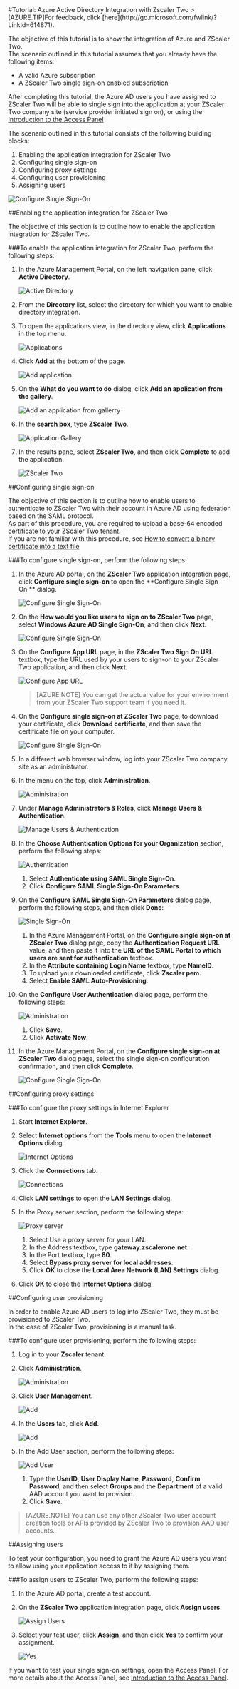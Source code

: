 <properties pageTitle="Tutorial: Azure Active Directory Integration with Zscaler Two | Windows Azure" description="Learn how to use Zscaler Two with Azure Active Directory to enable single sign-on, automated provisioning, and more!." services="active-directory" authors="MarkusVi"  documentationCenter="na" manager="stevenpo"/>
<tags
	ms.service="active-directory"
	ms.date="08/01/2015"
	wacn.date=""/>
#Tutorial: Azure Active Directory Integration with Zscaler Two
>[AZURE.TIP]For feedback, click [here](http://go.microsoft.com/fwlink/?LinkId=614871).
  
The objective of this tutorial is to show the integration of Azure and ZScaler Two.  
The scenario outlined in this tutorial assumes that you already have the following items:

-   A valid Azure subscription
-   A ZScaler Two single sign-on enabled subscription
  
After completing this tutorial, the Azure AD users you have assigned to ZScaler Two will be able to single sign into the application at your ZScaler Two company site (service provider initiated sign on), or using the [Introduction to the Access Panel](https://msdn.microsoft.com/zh-cn/library/dn308586)
  
The scenario outlined in this tutorial consists of the following building blocks:

1.  Enabling the application integration for ZScaler Two
2.  Configuring single sign-on
3.  Configuring proxy settings
4.  Configuring user provisioning
5.  Assigning users

![Configure Single Sign-On](./media/active-directory-saas-zscaler-two-tutorial/IC800199.png "Configure Single Sign-On")

##Enabling the application integration for ZScaler Two
  
The objective of this section is to outline how to enable the application integration for ZScaler Two.

###To enable the application integration for ZScaler Two, perform the following steps:

1.  In the Azure Management Portal, on the left navigation pane, click **Active Directory**.

    ![Active Directory](./media/active-directory-saas-zscaler-two-tutorial/IC700993.png "Active Directory")

2.  From the **Directory** list, select the directory for which you want to enable directory integration.

3.  To open the applications view, in the directory view, click **Applications** in the top menu.

    ![Applications](./media/active-directory-saas-zscaler-two-tutorial/IC700994.png "Applications")

4.  Click **Add** at the bottom of the page.

    ![Add application](./media/active-directory-saas-zscaler-two-tutorial/IC749321.png "Add application")

5.  On the **What do you want to do** dialog, click **Add an application from the gallery**.

    ![Add an application from gallerry](./media/active-directory-saas-zscaler-two-tutorial/IC749322.png "Add an application from gallerry")

6.  In the **search box**, type **ZScaler Two**.

    ![Application Gallery](./media/active-directory-saas-zscaler-two-tutorial/IC800200.png "Application Gallery")

7.  In the results pane, select **ZScaler Two**, and then click **Complete** to add the application.

    ![ZScaler Two](./media/active-directory-saas-zscaler-two-tutorial/IC800201.png "ZScaler Two")

##Configuring single sign-on
  
The objective of this section is to outline how to enable users to authenticate to ZScaler Two with their account in Azure AD using federation based on the SAML protocol.  
As part of this procedure, you are required to upload a base-64 encoded certificate to your ZScaler Two tenant.  
If you are not familiar with this procedure, see [How to convert a binary certificate into a text file](http://youtu.be/PlgrzUZ-Y1o)

###To configure single sign-on, perform the following steps:

1.  In the Azure AD portal, on the **ZScaler Two** application integration page, click **Configure single sign-on** to open the **Configure Single Sign On ** dialog.

    ![Configure Single Sign-On](./media/active-directory-saas-zscaler-two-tutorial/IC800202.png "Configure Single Sign-On")

2.  On the **How would you like users to sign on to ZScaler Two** page, select **Windows Azure AD Single Sign-On**, and then click **Next**.

    ![Configure Single Sign-On](./media/active-directory-saas-zscaler-two-tutorial/IC800203.png "Configure Single Sign-On")

3.  On the **Configure App URL** page, in the **ZScaler Two Sign On URL** textbox, type the URL used by your users to sign-on to your ZScaler Two application, and then click **Next**.

    ![Configure App URL](./media/active-directory-saas-zscaler-two-tutorial/IC800204.png "Configure App URL")

    >[AZURE.NOTE] You can get the actual value for your environment from your ZScaler Two support team if you need it.

4.  On the **Configure single sign-on at ZScaler Two** page, to download your certificate, click **Download certificate**, and then save the certificate file on your computer.

    ![Configure Single Sign-On](./media/active-directory-saas-zscaler-two-tutorial/IC800205.png "Configure Single Sign-On")

5.  In a different web browser window, log into your ZScaler Two company site as an administrator.

6.  In the menu on the top, click **Administration**.

    ![Administration](./media/active-directory-saas-zscaler-two-tutorial/IC800206.png "Administration")

7.  Under **Manage Administrators & Roles**, click **Manage Users & Authentication**.

    ![Manage Users & Authentication](./media/active-directory-saas-zscaler-two-tutorial/IC800207.png "Manage Users & Authentication")

8.  In the **Choose Authentication Options for your Organization** section, perform the following steps:

    ![Authentication](./media/active-directory-saas-zscaler-two-tutorial/IC800208.png "Authentication")

    1.  Select **Authenticate using SAML Single Sign-On**.
    2.  Click **Configure SAML Single Sign-On Parameters**.

9.  On the **Configure SAML Single Sign-On Parameters** dialog page, perform the following steps, and then click **Done**:

    ![Single Sign-On](./media/active-directory-saas-zscaler-two-tutorial/IC800209.png "Single Sign-On")

    1.  In the Azure Management Portal, on the **Configure single sign-on at ZScaler Two** dialog page, copy the **Authentication Request URL** value, and then paste it into the **URL of the SAML Portal to which users are sent for authentication** textbox.
    2.  In the **Attribute containing Login Name** textbox, type **NameID**.
    3.  To upload your downloaded certificate, click **Zscaler pem**.
    4.  Select **Enable SAML Auto-Provisioning**.

10. On the **Configure User Authentication** dialog page, perform the following steps:

    ![Administration](./media/active-directory-saas-zscaler-two-tutorial/IC800210.png "Administration")

    1.  Click **Save**.
    2.  Click **Activate Now**.

11. In the Azure Management Portal, on the **Configure single sign-on at ZScaler Two** dialog page, select the single sign-on configuration confirmation, and then click **Complete**.

    ![Configure Single Sign-On](./media/active-directory-saas-zscaler-two-tutorial/IC800211.png "Configure Single Sign-On")

##Configuring proxy settings

###To configure the proxy settings in Internet Explorer

1.  Start **Internet Explorer**.

2.  Select **Internet options** from the **Tools** menu to open the **Internet Options** dialog.

    ![Internet Options](./media/active-directory-saas-zscaler-two-tutorial/IC769492.png "Internet Options")

3.  Click the **Connections** tab.

    ![Connections](./media/active-directory-saas-zscaler-two-tutorial/IC769493.png "Connections")

4.  Click **LAN settings** to open the **LAN Settings** dialog.

5.  In the Proxy server section, perform the following steps:

    ![Proxy server](./media/active-directory-saas-zscaler-two-tutorial/IC769494.png "Proxy server")

    1.  Select Use a proxy server for your LAN.
    2.  In the Address textbox, type **gateway.zscalerone.net**.
    3.  In the Port textbox, type **80**.
    4.  Select **Bypass proxy server for local addresses**.
    5.  Click **OK** to close the **Local Area Network (LAN) Settings** dialog.

6.  Click **OK** to close the **Internet Options** dialog.

##Configuring user provisioning
  
In order to enable Azure AD users to log into ZScaler Two, they must be provisioned to ZScaler Two.  
In the case of ZScaler Two, provisioning is a manual task.

###To configure user provisioning, perform the following steps:

1.  Log in to your **Zscaler** tenant.

2.  Click **Administration**.

    ![Administration](./media/active-directory-saas-zscaler-two-tutorial/IC781035.png "Administration")

3.  Click **User Management**.

    ![Add](./media/active-directory-saas-zscaler-two-tutorial/IC781037.png "Add")

4.  In the **Users** tab, click **Add**.

    ![Add](./media/active-directory-saas-zscaler-two-tutorial/IC781037.png "Add")

5.  In the Add User section, perform the following steps:

    ![Add User](./media/active-directory-saas-zscaler-two-tutorial/IC781038.png "Add User")

    1.  Type the **UserID**, **User Display Name**, **Password**, **Confirm Password**, and then select **Groups** and the **Department** of a valid AAD account you want to provision.
    2.  Click **Save**.

>[AZURE.NOTE] You can use any other ZScaler Two user account creation tools or APIs provided by ZScaler Two to provision AAD user accounts.

##Assigning users
  
To test your configuration, you need to grant the Azure AD users you want to allow using your application access to it by assigning them.

###To assign users to ZScaler Two, perform the following steps:

1.  In the Azure AD portal, create a test account.

2.  On the **ZScaler Two** application integration page, click **Assign users**.

    ![Assign Users](./media/active-directory-saas-zscaler-two-tutorial/IC800212.png "Assign Users")

3.  Select your test user, click **Assign**, and then click **Yes** to confirm your assignment.

    ![Yes](./media/active-directory-saas-zscaler-two-tutorial/IC767830.png "Yes")
  
If you want to test your single sign-on settings, open the Access Panel. For more details about the Access Panel, see [Introduction to the Access Panel](https://msdn.microsoft.com/zh-cn/library/dn308586).
